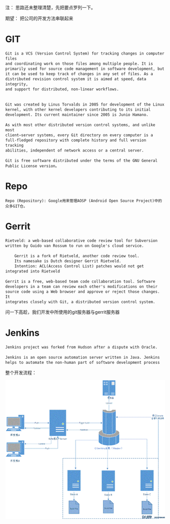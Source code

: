 注： 思路还未整理清楚，先把要点罗列一下。

期望： 把公司的开发方法串联起来


# GIT
    Git is a VCS (Version Control System) for tracking changes in computer files 
    and coordinating work on those files among multiple people. It is 
    primarily used for source code management in software development, but
    it can be used to keep track of changes in any set of files. As a 
    distributed revision control system it is aimed at speed, data integrity,
    and support for distributed, non-linear workflows.


    Git was created by Linus Torvalds in 2005 for development of the Linux
    kernel, with other kernel developers contributing to its initial
    development. Its current maintainer since 2005 is Junio Hamano.

    As with most other distributed version control systems, and unlike most
    client–server systems, every Git directory on every computer is a
    full-fledged repository with complete history and full version tracking 
    abilities, independent of network access or a central server.

    Git is free software distributed under the terms of the GNU General 
    Public License version。
# Repo
    Repo (Repository): Google用来管理AOSP (Android Open Source Project)中的众多GIT仓。


# Gerrit
    
    Rietveld: a web-based collaborative code review tool for Subversion 
    written by Guido van Rossum to run on Google's cloud service.   
    
        Gerrit is a fork of Rietveld, another code review tool. 
        Its namesake is Dutch designer Gerrit Rietveld.
        Intention: ACL(Access Control List) patches would not get integrated into Rietveld

    Gerrit is a free, web-based team code collaboration tool. Software 
    developers in a team can review each other's modifications on their 
    source code using a Web browser and approve or reject those changes. It 
    integrates closely with Git, a distributed version control system.


问一下高趁，我们开发中所使用的git服务器与gerrit服务器

# Jenkins

    Jenkins project was forked from Hudson after a dispute with Oracle.

    Jenkins is an open source automation server written in Java. Jenkins 
    helps to automate the non-human part of software development process
    

整个开发流程：

![](./../image/CI.png)



